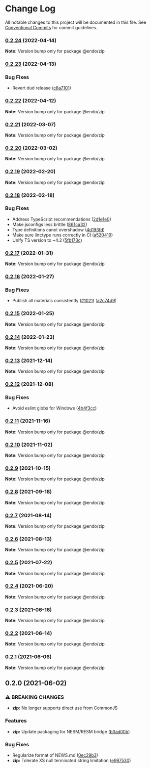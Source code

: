 # Change Log

All notable changes to this project will be documented in this file.
See [Conventional Commits](https://conventionalcommits.org) for commit guidelines.

### [0.2.24](https://github.com/endojs/endo/compare/@endo/zip@0.2.23...@endo/zip@0.2.24) (2022-04-14)

**Note:** Version bump only for package @endo/zip





### [0.2.23](https://github.com/endojs/endo/compare/@endo/zip@0.2.22...@endo/zip@0.2.23) (2022-04-13)


### Bug Fixes

* Revert dud release ([c8a7101](https://github.com/endojs/endo/commit/c8a71017d8d7af10a97909c9da9c5c7e59aed939))



### [0.2.22](https://github.com/endojs/endo/compare/@endo/zip@0.2.21...@endo/zip@0.2.22) (2022-04-12)

**Note:** Version bump only for package @endo/zip





### [0.2.21](https://github.com/endojs/endo/compare/@endo/zip@0.2.20...@endo/zip@0.2.21) (2022-03-07)

**Note:** Version bump only for package @endo/zip





### [0.2.20](https://github.com/endojs/endo/compare/@endo/zip@0.2.19...@endo/zip@0.2.20) (2022-03-02)

**Note:** Version bump only for package @endo/zip





### [0.2.19](https://github.com/endojs/endo/compare/@endo/zip@0.2.18...@endo/zip@0.2.19) (2022-02-20)

**Note:** Version bump only for package @endo/zip





### [0.2.18](https://github.com/endojs/endo/compare/@endo/zip@0.2.17...@endo/zip@0.2.18) (2022-02-18)


### Bug Fixes

* Address TypeScript recommendations ([2d1e1e0](https://github.com/endojs/endo/commit/2d1e1e0bdd385a514315be908c33b8f8eb157295))
* Make jsconfigs less brittle ([861ca32](https://github.com/endojs/endo/commit/861ca32a72f0a48410fd93b1cbaaad9139590659))
* Type definitions canot overshadow ([4d193fd](https://github.com/endojs/endo/commit/4d193fd3387dadd6f55fd51ad872f10878ef46f9))
* Make sure lint:type runs correctly in CI ([a520419](https://github.com/endojs/endo/commit/a52041931e72cb7b7e3e21dde39c099cc9f262b0))
* Unify TS version to ~4.2 ([5fb173c](https://github.com/endojs/endo/commit/5fb173c05c9427dca5adfe66298c004780e8b86c))



### [0.2.17](https://github.com/endojs/endo/compare/@endo/zip@0.2.16...@endo/zip@0.2.17) (2022-01-31)

**Note:** Version bump only for package @endo/zip





### [0.2.16](https://github.com/endojs/endo/compare/@endo/zip@0.2.15...@endo/zip@0.2.16) (2022-01-27)


### Bug Fixes

* Publish all materials consistently ([#1021](https://github.com/endojs/endo/issues/1021)) ([a2c74d9](https://github.com/endojs/endo/commit/a2c74d9de68a325761d62e1b2187a117ef884571))



### [0.2.15](https://github.com/endojs/endo/compare/@endo/zip@0.2.14...@endo/zip@0.2.15) (2022-01-25)

**Note:** Version bump only for package @endo/zip





### [0.2.14](https://github.com/endojs/endo/compare/@endo/zip@0.2.13...@endo/zip@0.2.14) (2022-01-23)

**Note:** Version bump only for package @endo/zip





### [0.2.13](https://github.com/endojs/endo/compare/@endo/zip@0.2.12...@endo/zip@0.2.13) (2021-12-14)

**Note:** Version bump only for package @endo/zip





### [0.2.12](https://github.com/endojs/endo/compare/@endo/zip@0.2.11...@endo/zip@0.2.12) (2021-12-08)


### Bug Fixes

* Avoid eslint globs for Windows ([4b4f3cc](https://github.com/endojs/endo/commit/4b4f3ccaf3f5e8d53faefb4264db343dd603bf80))



### [0.2.11](https://github.com/endojs/endo/compare/@endo/zip@0.2.10...@endo/zip@0.2.11) (2021-11-16)

**Note:** Version bump only for package @endo/zip





### [0.2.10](https://github.com/endojs/endo/compare/@endo/zip@0.2.9...@endo/zip@0.2.10) (2021-11-02)

**Note:** Version bump only for package @endo/zip





### [0.2.9](https://github.com/endojs/endo/compare/@endo/zip@0.2.8...@endo/zip@0.2.9) (2021-10-15)

**Note:** Version bump only for package @endo/zip





### [0.2.8](https://github.com/endojs/endo/compare/@endo/zip@0.2.7...@endo/zip@0.2.8) (2021-09-18)

**Note:** Version bump only for package @endo/zip





### [0.2.7](https://github.com/endojs/endo/compare/@endo/zip@0.2.6...@endo/zip@0.2.7) (2021-08-14)

**Note:** Version bump only for package @endo/zip





### [0.2.6](https://github.com/endojs/endo/compare/@endo/zip@0.2.5...@endo/zip@0.2.6) (2021-08-13)

**Note:** Version bump only for package @endo/zip





### [0.2.5](https://github.com/endojs/endo/compare/@endo/zip@0.2.4...@endo/zip@0.2.5) (2021-07-22)

**Note:** Version bump only for package @endo/zip





### [0.2.4](https://github.com/endojs/endo/compare/@endo/zip@0.2.3...@endo/zip@0.2.4) (2021-06-20)

**Note:** Version bump only for package @endo/zip





### [0.2.3](https://github.com/endojs/endo/compare/@endo/zip@0.2.2...@endo/zip@0.2.3) (2021-06-16)

**Note:** Version bump only for package @endo/zip





### [0.2.2](https://github.com/endojs/endo/compare/@endo/zip@0.2.1...@endo/zip@0.2.2) (2021-06-14)

**Note:** Version bump only for package @endo/zip





### [0.2.1](https://github.com/endojs/endo/compare/@endo/zip@0.2.0...@endo/zip@0.2.1) (2021-06-06)

**Note:** Version bump only for package @endo/zip





## 0.2.0 (2021-06-02)


### ⚠ BREAKING CHANGES

* **zip:** No longer supports direct use from CommonJS

### Features

* **zip:** Update packaging for NESM/RESM bridge ([b3ad00b](https://github.com/endojs/endo/commit/b3ad00b5a07357f778a7978b257603c6aaddaca2))


### Bug Fixes

* Regularize format of NEWS.md ([0ec29b3](https://github.com/endojs/endo/commit/0ec29b34a18b17cc6b90e5a46575e634714e978e))
* **zip:** Tolerate XS null terminated string limitation ([e997530](https://github.com/endojs/endo/commit/e99753088332508e056b6f5065141fb44185ad2a))
